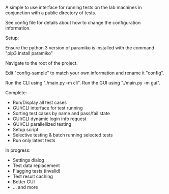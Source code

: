 A simple to use interface for running tests on the lab machines in conjunction with a public directory of tests.

See config file for details about how to change the configuration information.

Setup:

Ensure the python 3 version of paramiko is installed with the command "pip3 install paramiko"

Navigate to the root of the project.

Edit "config-sample" to match your own information and rename it "config".

Run the CLI using "./main.py -m cli".
Run the GUI using "./main.py -m gui".

Complete:
- Run/Display all test cases
- GUI/CLI interface for test running
- Sorting test cases by name and pass/fail state
- GUI/CLI dynamic login info request
- GUI/CLI parallellized testing
- Setup script
- Selective testing & batch running selected tests
- Run only latest tests

In progress:
- Settings dialog
- Test data replacement
- Flagging tests (invalid)
- Test result caching
- Better GUI
- ... and more
